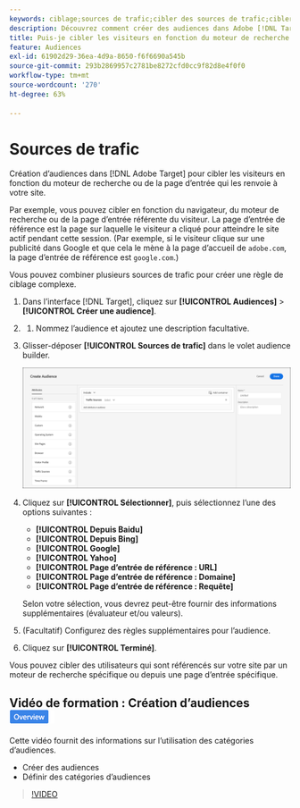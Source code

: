 ```yaml
---
keywords: ciblage;sources de trafic;cibler des sources de trafic;cibler un moteur de recherche;moteur de recherche;page d’entrée;cibler une page d’entrée;page d’entrée de référence
description: Découvrez comment créer des audiences dans Adobe [!DNL Target] pour cibler les visiteurs en fonction du moteur de recherche ou de la page d’entrée qui les renvoie à votre site.
title: Puis-je cibler les visiteurs en fonction du moteur de recherche ou du site référent ?
feature: Audiences
exl-id: 61902d29-36ea-4d9a-8650-f6f6690a545b
source-git-commit: 293b2869957c2781be8272cfd0cc9f82d8e4f0f0
workflow-type: tm+mt
source-wordcount: '270'
ht-degree: 63%

---
```


# Sources de trafic

Création d’audiences dans [!DNL Adobe Target] pour cibler les visiteurs en fonction du moteur de recherche ou de la page d’entrée qui les renvoie à votre site.

Par exemple, vous pouvez cibler en fonction du navigateur, du moteur de recherche ou de la page d’entrée référente du visiteur. La page d’entrée de référence est la page sur laquelle le visiteur a cliqué pour atteindre le site actif pendant cette session. (Par exemple, si le visiteur clique sur une publicité dans Google et que cela le mène à la page d’accueil de `adobe.com`, la page d’entrée de référence est `google.com`.)

Vous pouvez combiner plusieurs sources de trafic pour créer une règle de ciblage complexe.

1. Dans l’interface [!DNL Target], cliquez sur **[!UICONTROL Audiences]** > **[!UICONTROL Créer une audience]**.
1. 
   1. Nommez l’audience et ajoutez une description facultative.
1. Glisser-déposer **[!UICONTROL Sources de trafic]** dans le volet audience builder.

   ![image target_traffic_source](assets/target_traffic_source.png)

1. Cliquez sur **[!UICONTROL Sélectionner]**, puis sélectionnez l’une des options suivantes :

   * **[!UICONTROL Depuis Baidu]**
   * **[!UICONTROL Depuis Bing]**
   * **[!UICONTROL Google]**
   * **[!UICONTROL Yahoo]**
   * **[!UICONTROL Page d’entrée de référence : URL]**
   * **[!UICONTROL Page d’entrée de référence : Domaine]**
   * **[!UICONTROL Page d’entrée de référence : Requête]**

   Selon votre sélection, vous devrez peut-être fournir des informations supplémentaires (évaluateur et/ou valeurs).

1. (Facultatif) Configurez des règles supplémentaires pour l’audience.
1. Cliquez sur **[!UICONTROL Terminé]**.

Vous pouvez cibler des utilisateurs qui sont référencés sur votre site par un moteur de recherche spécifique ou depuis une page d’entrée spécifique.

## Vidéo de formation : Création d’audiences ![Badge de présentation](/help/main/assets/overview.png)

Cette vidéo fournit des informations sur l’utilisation des catégories d’audiences.

* Créer des audiences
* Définir des catégories d’audiences

>[!VIDEO](https://video.tv.adobe.com/v/17392)
